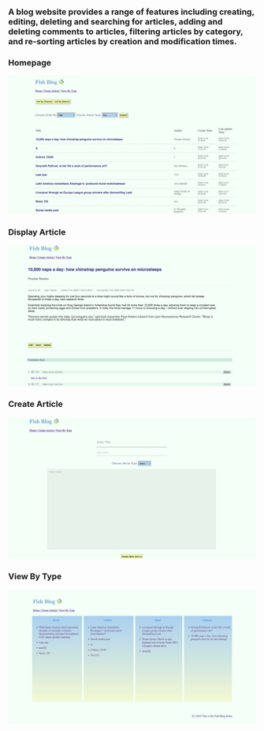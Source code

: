#

### A blog website provides a range of features including creating, editing, deleting and searching for articles, adding and deleting comments to articles, filtering articles by category, and re-sorting articles by creation and modification times.

### Homepage

![Homepage](https://github.com/Willa2023/PHP-Blog/blob/main/img/homepage.png)

### Display Article

![displayArticle](https://github.com/Willa2023/PHP-Blog/blob/main/img/displayArticle.png)

### Create Article

![createArticle](https://github.com/Willa2023/PHP-Blog/blob/main/img/createArticle.png)

### View By Type

![ViewByType](https://github.com/Willa2023/PHP-Blog/blob/main/img/ViewByType.png)
